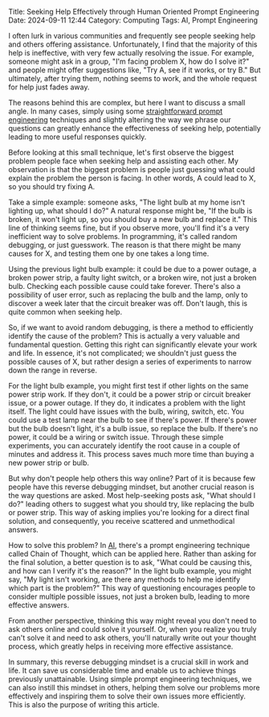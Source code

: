 Title: Seeking Help Effectively through Human Oriented Prompt Engineering
Date: 2024-09-11 12:44
Category: Computing
Tags: AI, Prompt Engineering

I often lurk in various communities and frequently see people seeking help and others offering assistance. Unfortunately, I find that the majority of this help is ineffective, with very few actually resolving the issue. For example, someone might ask in a group, "I'm facing problem X, how do I solve it?" and people might offer suggestions like, "Try A, see if it works, or try B." But ultimately, after trying them, nothing seems to work, and the whole request for help just fades away.

The reasons behind this are complex, but here I want to discuss a small angle. In many cases, simply using some [straightforward prompt engineering](https://yage.ai/prompt-engineering-guide.html) techniques and slightly altering the way we phrase our questions can greatly enhance the effectiveness of seeking help, potentially leading to more useful responses quickly.

Before looking at this small technique, let's first observe the biggest problem people face when seeking help and assisting each other. My observation is that the biggest problem is people just guessing what could explain the problem the person is facing. In other words, A could lead to X, so you should try fixing A.

Take a simple example: someone asks, "The light bulb at my home isn't lighting up, what should I do?" A natural response might be, "If the bulb is broken, it won't light up, so you should buy a new bulb and replace it." This line of thinking seems fine, but if you observe more, you'll find it's a very inefficient way to solve problems. In programming, it's called random debugging, or just guesswork. The reason is that there might be many causes for X, and testing them one by one takes a long time.

Using the previous light bulb example: it could be due to a power outage, a broken power strip, a faulty light switch, or a broken wire, not just a broken bulb. Checking each possible cause could take forever. There's also a possibility of user error, such as replacing the bulb and the lamp, only to discover a week later that the circuit breaker was off. Don't laugh, this is quite common when seeking help.

So, if we want to avoid random debugging, is there a method to efficiently identify the cause of the problem? This is actually a very valuable and fundamental question. Getting this right can significantly elevate your work and life. In essence, it's not complicated; we shouldn't just guess the possible causes of X, but rather design a series of experiments to narrow down the range in reverse.

For the light bulb example, you might first test if other lights on the same power strip work. If they don't, it could be a power strip or circuit breaker issue, or a power outage. If they do, it indicates a problem with the light itself. The light could have issues with the bulb, wiring, switch, etc. You could use a test lamp near the bulb to see if there's power. If there's power but the bulb doesn't light, it's a bulb issue, so replace the bulb. If there's no power, it could be a wiring or switch issue. Through these simple experiments, you can accurately identify the root cause in a couple of minutes and address it. This process saves much more time than buying a new power strip or bulb.

But why don't people help others this way online? Part of it is because few people have this reverse debugging mindset, but another crucial reason is the way questions are asked. Most help-seeking posts ask, "What should I do?" leading others to suggest what you should try, like replacing the bulb or power strip. This way of asking implies you're looking for a direct final solution, and consequently, you receive scattered and unmethodical answers.

How to solve this problem? In [AI](https://yage.ai/recent-AI-advancement.html), there's a prompt engineering technique called Chain of Thought, which can be applied here. Rather than asking for the final solution, a better question is to ask, "What could be causing this, and how can I verify it's the reason?" In the light bulb example, you might say, "My light isn't working, are there any methods to help me identify which part is the problem?" This way of questioning encourages people to consider multiple possible issues, not just a broken bulb, leading to more effective answers.

From another perspective, thinking this way might reveal you don't need to ask others online and could solve it yourself. Or, when you realize you truly can't solve it and need to ask others, you'll naturally write out your thought process, which greatly helps in receiving more effective assistance.

In summary, this reverse debugging mindset is a crucial skill in work and life. It can save us considerable time and enable us to achieve things previously unattainable. Using simple prompt engineering techniques, we can also instill this mindset in others, helping them solve our problems more effectively and inspiring them to solve their own issues more efficiently. This is also the purpose of writing this article.